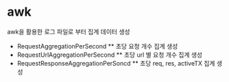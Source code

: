 # awk
awk을 활용한 로그 파일로 부터 집계 데이터 생성

* RequestAggregationPerSecond
** 초당 요청 개수 집계 생성
* RequestUrlAggregationPerSecond
** 초당 url 별 요청 개수 집계 생성
* RequestResponseAggregationPerSoncd
** 초당 req, res, activeTX 집계 생성
